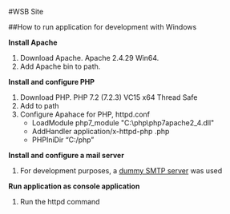 #WSB Site

##How to run application for development with Windows

**Install Apache**
1. Download Apache. Apache 2.4.29 Win64.
2. Add Apache bin to path.
  
**Install and configure PHP**
1. Download PHP. PHP 7.2 (7.2.3) VC15 x64 Thread Safe
2. Add to path
3. Configure Apahace for PHP, httpd.conf
    * LoadModule php7_module "C:\php\php7apache2_4.dll"
	* AddHandler application/x-httpd-php .php
	* PHPIniDir “C:/php”

**Install and configure a mail server**
1. For development purposes, a [dummy SMTP server](https://archive.codeplex.com/?p=smtp4dev) was used

**Run application as console application**  
1. Run the httpd command 

